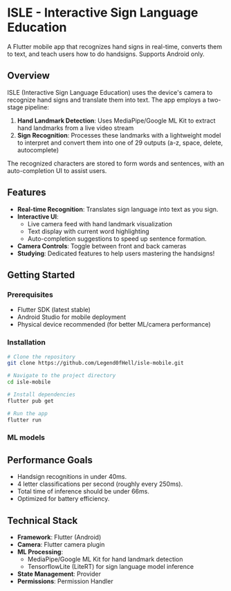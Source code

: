 # ISLE - Interactive Sign Language Education

A Flutter mobile app that recognizes hand signs in real-time, converts them to text, and teach users how to do handsigns. Supports Android only.

## Overview

ISLE (Interactive Sign Language Education) uses the device's camera to recognize hand signs and translate them into text. The app employs a two-stage pipeline:

1. **Hand Landmark Detection**: Uses MediaPipe/Google ML Kit to extract hand landmarks from a live video stream
2. **Sign Recognition**: Processes these landmarks with a lightweight model to interpret and convert them into one of 29 outputs (a-z, space, delete, autocomplete)

The recognized characters are stored to form words and sentences, with an auto-completion UI to assist users.

## Features

- **Real-time Recognition**: Translates sign language into text as you sign.
- **Interactive UI**: 
  - Live camera feed with hand landmark visualization
  - Text display with current word highlighting
  - Auto-completion suggestions to speed up sentence formation.
- **Camera Controls**: Toggle between front and back cameras
- **Studying**: Dedicated features to help users mastering the handsigns!

## Getting Started

### Prerequisites

- Flutter SDK (latest stable)
- Android Studio for mobile deployment
- Physical device recommended (for better ML/camera performance)

### Installation

```bash
# Clone the repository
git clone https://github.com/Legend0fHell/isle-mobile.git

# Navigate to the project directory
cd isle-mobile

# Install dependencies
flutter pub get

# Run the app
flutter run
```

### ML models

## Performance Goals

- Handsign recognitions in under 40ms.
- 4 letter classifications per second (roughly every 250ms).
- Total time of inference should be under 66ms.
- Optimized for battery efficiency.

## Technical Stack

- **Framework**: Flutter (Android)
- **Camera**: Flutter camera plugin
- **ML Processing**:
  - MediaPipe/Google ML Kit for hand landmark detection
  - TensorflowLite (LiteRT) for sign language model inference
- **State Management**: Provider
- **Permissions**: Permission Handler
